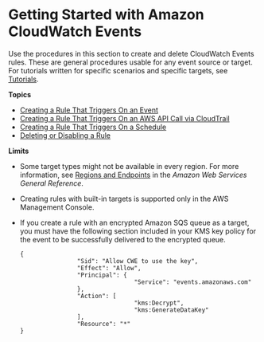 # Getting Started with Amazon CloudWatch Events<a name="CWE_GettingStarted"></a>

Use the procedures in this section to create and delete CloudWatch Events rules\. These are general procedures usable for any event source or target\. For tutorials written for specific scenarios and specific targets, see [Tutorials](https://docs.aws.amazon.com/AmazonCloudWatch/latest/events/CloudWatch-Events-Tutorials.html)\.

**Topics**
+ [Creating a Rule That Triggers On an Event](Create-CloudWatch-Events-Rule.md)
+ [Creating a Rule That Triggers On an AWS API Call via CloudTrail](Create-CloudWatch-Events-CloudTrail-Rule.md)
+ [Creating a Rule That Triggers On a Schedule](Create-CloudWatch-Events-Scheduled-Rule.md)
+ [Deleting or Disabling a Rule](Delete-or-Disable-Rule.md)

**Limits**
+ Some target types might not be available in every region\. For more information, see [Regions and Endpoints](https://docs.aws.amazon.com/general/latest/gr/rande.html) in the *Amazon Web Services General Reference*\.
+ Creating rules with built\-in targets is supported only in the AWS Management Console\.
+ If you create a rule with an encrypted Amazon SQS queue as a target, you must have the following section included in your KMS key policy for the event to be successfully delivered to the encrypted queue\.

  ```
  {
                  "Sid": "Allow CWE to use the key",
                  "Effect": "Allow",
                  "Principal": {
                                  "Service": "events.amazonaws.com"
                  },
                  "Action": [
                                  "kms:Decrypt",
                                  "kms:GenerateDataKey"
                  ],
                  "Resource": "*"
  }
  ```